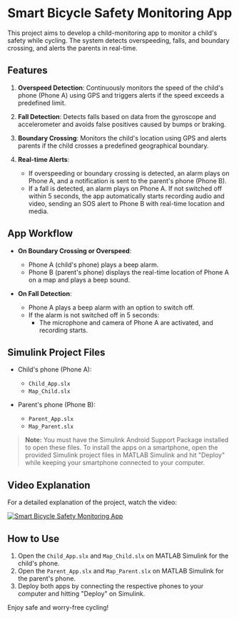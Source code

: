 # Smart Bicycle Safety Monitoring App

This project aims to develop a child-monitoring app to monitor a child's safety while cycling. The system detects overspeeding, falls, and boundary crossing, and alerts the parents in real-time.

## Features

1. **Overspeed Detection**: Continuously monitors the speed of the child's phone (Phone A) using GPS and triggers alerts if the speed exceeds a predefined limit.
   
2. **Fall Detection**: Detects falls based on data from the gyroscope and accelerometer and avoids false positives caused by bumps or braking.

3. **Boundary Crossing**: Monitors the child's location using GPS and alerts parents if the child crosses a predefined geographical boundary.

4. **Real-time Alerts**: 
   - If overspeeding or boundary crossing is detected, an alarm plays on Phone A, and a notification is sent to the parent's phone (Phone B).
   - If a fall is detected, an alarm plays on Phone A. If not switched off within 5 seconds, the app automatically starts recording audio and video, sending an SOS alert to Phone B with real-time location and media.

## App Workflow

- **On Boundary Crossing or Overspeed**:
  - Phone A (child's phone) plays a beep alarm.
  - Phone B (parent's phone) displays the real-time location of Phone A on a map and plays a beep sound.

- **On Fall Detection**:
  - Phone A plays a beep alarm with an option to switch off.
  - If the alarm is not switched off in 5 seconds:
    - The microphone and camera of Phone A are activated, and recording starts.

## Simulink Project Files

- Child's phone (Phone A):
  - `Child_App.slx`
  - `Map_Child.slx`
  
- Parent's phone (Phone B):
  - `Parent_App.slx`
  - `Map_Parent.slx`

> **Note:** You must have the Simulink Android Support Package installed to open these files. To install the apps on a smartphone, open the provided Simulink project files in MATLAB Simulink and hit "Deploy" while keeping your smartphone connected to your computer.

## Video Explanation

For a detailed explanation of the project, watch the video:

[![Smart Bicycle Safety Monitoring App](https://img.youtube.com/vi/cZvXqqwKNAc/0.jpg)](https://www.youtube.com/watch?v=cZvXqqwKNAc)

## How to Use

1. Open the `Child_App.slx` and `Map_Child.slx` on MATLAB Simulink for the child's phone.
2. Open the `Parent_App.slx` and `Map_Parent.slx` on MATLAB Simulink for the parent's phone.
3. Deploy both apps by connecting the respective phones to your computer and hitting "Deploy" on Simulink.

Enjoy safe and worry-free cycling!


